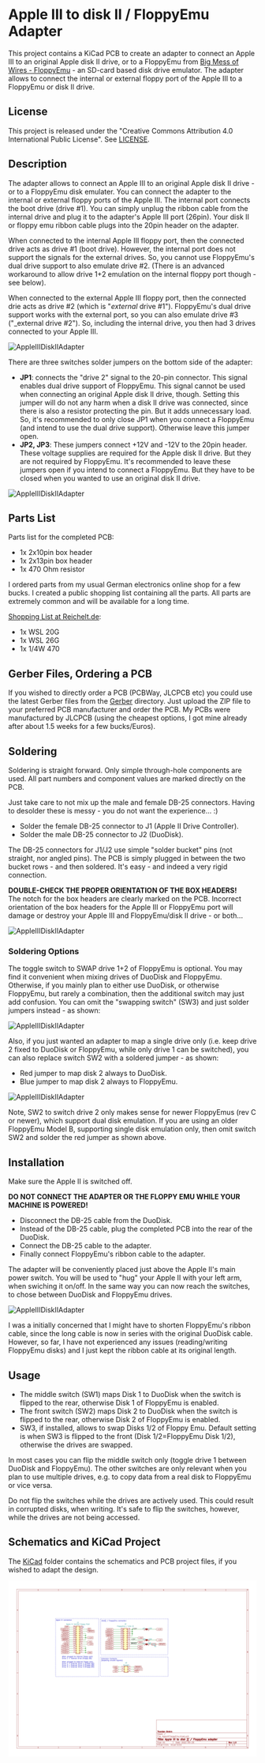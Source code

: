 # Apple III to disk II / FloppyEmu Adapter
This project contains a KiCad PCB to create an adapter to connect an Apple III to an original Apple disk II drive, or to a FloppyEmu from [Big Mess of Wires - FloppyEmu](https://www.bigmessowires.com/floppy-emu/) - an SD-card based disk drive emulator.
The adapter allows to connect the internal or external floppy port of the Apple III to a FloppyEmu or disk II drive.

## License
This project is released under the "Creative Commons Attribution 4.0 International Public License". See [LICENSE](/LICENSE).

## Description
The adapter allows to connect an Apple III to an original Apple disk II drive - or to a FloppyEmu disk emulater. You can connect the adapter to the internal or external floppy ports of the Apple III. The internal port connects the boot drive (drive #1). You can simply unplug the ribbon cable from the internal drive and plug it to the adapter's Apple III port (26pin).
Your disk II or floppy emu ribbon cable plugs into the 20pin header on the adapter.

When connected to the internal Apple III floppy port, then the connected drive acts as drive #1 (boot drive). However, the internal port does not support the signals for the external drives. So, you cannot use FloppyEmu's dual drive support to also emulate drive #2. (There is an advanced workaround to allow drive 1+2 emulation on the internal floppy port though - see below).

When connected to the external Apple III floppy port, then the connected drie acts as drive #2 (which is "_external_ drive #1"). FloppyEmu's dual drive support works with the external port, so you can also emulate drive #3 ("_external drive #2"). So, including the internal drive, you then had 3 drives connected to your Apple III.

![AppleIIIDiskIIAdapter](/resources/DuoDiskPlugged.jpg)

There are three switches solder jumpers on the bottom side of the adapter:

* **JP1**: connects the "drive 2" signal to the 20-pin connector. This signal enables dual drive support of FloppyEmu. This signal cannot be used when connecting an original Apple disk II drive, though. Setting this jumper will do not any harm when a disk II drive was connected, since there is also a resistor protecting the pin. But it adds unnecessary load. So, it's recommended to only close JP1 when you connect a FloppyEmu (and intend to use the dual drive support). Otherwise leave this jumper open.
* **JP2, JP3**: These jumpers connect +12V and -12V to the 20pin header. These voltage supplies are required for the Apple disk II drive. But they are not required by FloppyEmu. It's recommended to leave these jumpers open if you intend to connect a FloppyEmu. But they have to be closed when you wanted to use an original disk II drive.

![AppleIIIDiskIIAdapter](/KiCad/DuoDiskAdapter3D.png)

## Parts List
Parts list for the completed PCB:
* 1x 2x10pin box header
* 1x 2x13pin box header
* 1x 470 Ohm resistor

I ordered parts from my usual German electronics online shop for a few bucks. I created a public shopping list containing all the parts.
All parts are extremely common and will be available for a long time.

[Shopping List at Reichelt.de](https://www.reichelt.de/my/1958081?LANGUAGE=EN):
* 1x WSL 20G
* 1x WSL 26G
* 1x 1/4W 470

## Gerber Files, Ordering a PCB
If you wished to directly order a PCB (PCBWay, JLCPCB etc) you could use the latest Gerber files from the [Gerber](/Gerber/) directory. Just upload the ZIP file to your preferred PCB manufacturer and order the PCB. My PCBs were manufactured by JLCPCB (using the cheapest options, I got mine already after about 1.5 weeks for a few bucks/Euros).

## Soldering
Soldering is straight forward. Only simple through-hole components are used. All part numbers and component values are marked directly on the PCB.

Just take care to not mix up the male and female DB-25 connectors. Having to desolder these is messy - you do not want the experience... :)
* Solder the female DB-25 connector to J1 (Apple II Drive Controller).
* Solder the male DB-25 connector to J2 (DuoDisk).

The DB-25 connectors for J1/J2 use simple "solder bucket" pins (not straight, nor angled pins).
The PCB is simply plugged in between the two bucket rows - and then soldered. It's easy - and indeed a very rigid connection.

**DOUBLE-CHECK THE PROPER ORIENTATION OF THE BOX HEADERS!**  
The notch for the box headers are clearly marked on the PCB.
Incorrect orientation of the box headers for the Apple III or FloppyEmu port will damage or destroy your Apple III and FloppyEmu/disk II drive - or both...

![AppleIIIDiskIIAdapter](/resources/CompletedPcb.jpg)

### Soldering Options
The toggle switch to SWAP drive 1+2 of FloppyEmu is optional. You may find it convenient when mixing drives of DuoDisk and FloppyEmu.
Otherwise, if you mainly plan to either use DuoDisk, or otherwise FloppyEmu, but rarely a combination, then the additional switch may just add confusion.
You can omit the "swapping switch" (SW3) and just solder jumpers instead - as shown:

![AppleIIIDiskIIAdapter](/resources/NoSwapSwitchJumpers.jpg)

Also, if you just wanted an adapter to map a single drive only (i.e. keep drive 2 fixed to DuoDisk or FloppyEmu, while only drive 1 can be switched), you can also replace switch SW2 with a soldered jumper - as shown:
* Red jumper to map disk 2 always to DuoDisk.
* Blue jumper to map disk 2 always to FloppyEmu.

![AppleIIIDiskIIAdapter](/resources/NoDisk2SwitchJumpers.jpg)

Note, SW2 to switch drive 2 only makes sense for newer FloppyEmus (rev C or newer), which support dual disk emulation.
If you are using an older FloppyEmu Model B, supporting single disk emulation only, then omit switch SW2 and solder the red jumper as shown above.

## Installation
Make sure the Apple II is switched off.

**DO NOT CONNECT THE ADAPTER OR THE FLOPPY EMU WHILE YOUR MACHINE IS POWERED!**

* Disconnect the DB-25 cable from the DuoDisk.
* Instead of the DB-25 cable, plug the completed PCB into the rear of the DuoDisk.
* Connect the DB-25 cable to the adapter.
* Finally connect FloppyEmu's ribbon cable to the adapter.

The adapter will be conveniently placed just above the Apple II's main power switch. You will be used to "hug" your Apple II with your left arm, when swiching it on/off. In the same way you can now reach the switches, to chose between DuoDisk and FloppyEmu drives.

![AppleIIIDiskIIAdapter](/resources/DuoDiskPlugged2.jpg)

I was a initially concerned that I might have to shorten FloppyEmu's ribbon cable, since the long cable is now in series with the original DuoDisk cable. However, so far, I have not experienced any issues (reading/writing FloppyEmu disks) and I just kept the ribbon cable at its original length.

## Usage
* The middle switch (SW1) maps Disk 1 to DuoDisk when the switch is flipped to the rear, otherwise Disk 1 of FloppyEmu is enabled.
* The front switch (SW2) maps Disk 2 to DuoDisk when the switch is flipped to the rear, otherwise Disk 2 of FloppyEmu is enabled.
* SW3, if installed, allows to swap Disks 1/2 of Floppy Emu. Default setting is when SW3 is flipped to the front (Disk 1/2=FloppyEmu Disk 1/2), otherwise the drives are swapped.

In most cases you can flip the middle switch only (toggle drive 1 between DuoDisk and FloppyEmu). The other switches are only relevant when you plan to use multiple drives, e.g. to copy data from a real disk to FloppyEmu or vice versa.

Do not flip the switches while the drives are actively used. This could result in corrupted disks, when writing.
It's safe to flip the switches, however, while the drives are not being accessed.

## Schematics and KiCad Project
The [KiCad](/KiCad/) folder contains the schematics and PCB project files, if you wished to adapt the design.

![AppleIIIDiskIIAdapter](/Images/AppleIII_diskII_adapter_schematics.png)

